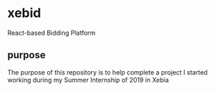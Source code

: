# xebid
React-based Bidding Platform

## purpose

The purpose of this repository is to help complete a project I started working during my Summer Internship of 2019 in Xebia